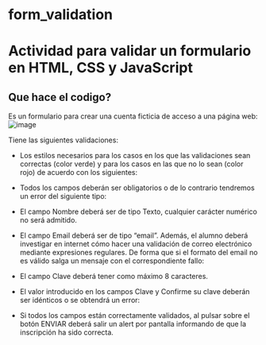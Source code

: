 # form_validation
# Actividad para validar un formulario en HTML, CSS y JavaScript

## Que hace el codigo?

Es un formulario para crear una cuenta ficticia de acceso a una página web:
![image](https://user-images.githubusercontent.com/102312295/214555093-2189ad64-1c77-4f44-98bb-c973d1d737db.png)

Tiene las siguientes validaciones:

- Los estilos necesarios para los casos en los que las validaciones sean correctas (color verde) y para los casos en las que no lo sean (color rojo) de acuerdo con los siguientes:

- Todos los campos deberán ser obligatorios o de lo contrario tendremos un error del siguiente tipo:

- El campo Nombre deberá ser de tipo Texto, cualquier carácter numérico no será admitido.

- El campo Email deberá ser de tipo “email”. Además, el alumno deberá investigar en internet cómo hacer una validación de correo electrónico mediante expresiones regulares. De forma que si el formato del email no es válido salga un mensaje con el correspondiente fallo:

- El campo Clave deberá tener como máximo 8 caracteres.

- El valor introducido en los campos Clave y Confirme su clave deberán ser idénticos o se obtendrá un error:

- Si todos los campos están correctamente validados, al pulsar sobre el botón ENVIAR deberá salir un alert por pantalla informando de que la inscripción ha sido correcta.
